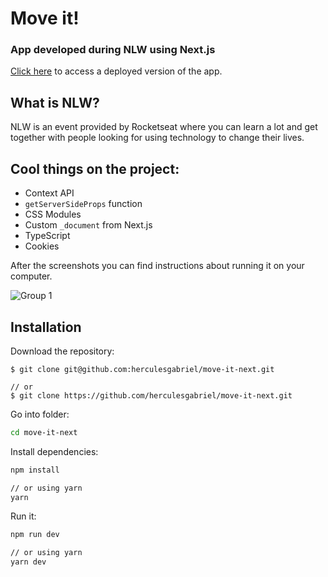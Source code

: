 # Move it!
### App developed during NLW using Next.js

[Click here](https://moveit-next-lbw4sw8pf-herculesgabriel.vercel.app/) to access a deployed version of the app.

## What is NLW?
NLW is an event provided by Rocketseat where you can learn a lot and get together with people looking for using technology to change their lives.

## Cool things on the project:
- Context API
- `getServerSideProps` function
- CSS Modules
- Custom `_document` from Next.js
- TypeScript
- Cookies

After the screenshots you can find instructions about running it on your computer.

![Group 1](https://user-images.githubusercontent.com/51159478/109398830-f9639e80-791d-11eb-8baf-92278a47af9b.png)

## Installation

Download the repository:
```git bash
$ git clone git@github.com:herculesgabriel/move-it-next.git

// or
$ git clone https://github.com/herculesgabriel/move-it-next.git
```

Go into folder:
```bash
cd move-it-next
```

Install dependencies:
```bash
npm install

// or using yarn
yarn
```

Run it:
```bash
npm run dev

// or using yarn
yarn dev
```
